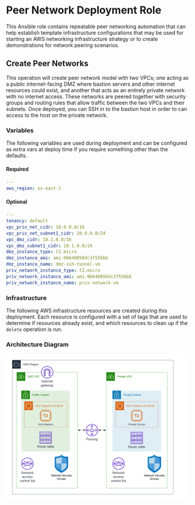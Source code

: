 # Peer Network Deployment Role

This Ansible role contains repeatable peer networking automation that can help establish template infrastructure configurations that may be used for starting an AWS networking infrastructure strategy or to create demonstrations for network peering scenarios.

## Create Peer Networks

This operation will create peer network model with two VPCs; one acting as a public internet-facing DMZ where bastion servers and other internet resources could exist, and another that acts as an entirely private network with no internet access.  These networks are peered together with security groups and routing rules that allow traffic between the two VPCs and their subnets.  Once deployed, you can SSH in to the bastion host in order to can access to the host on the private network.

### Variables

The following variables are used during deployment and can be configured as extra vars at deploy time if you require something other than the defaults.

#### Required

```yaml
---
aws_region: us-east-1
```

#### Optional

```yaml
---
tenancy: default
vpc_priv_net_cidr: 10.0.0.0/16
vpc_priv_net_subnet1_cidr: 10.0.0.0/24
vpc_dmz_cidr: 10.1.0.0/16
vpc_dmz_subnet1_cidr: 10.1.0.0/24
dmz_instance_type: t2.micro
dmz_instance_ami: ami-06640050dc3f556bb
dmz_instance_name: dmz-ssh-tunnel-vm
priv_network_instance_type: t2.micro
priv_network_instance_ami: ami-06640050dc3f556bb
priv_network_instance_name: priv-network-vm
```

### Infrastructure

The following AWS infrastructure resources are created during this deployment.  Each resource is configured with a set of tags that are used to determine if resources already exist, and which resources to clean up if the `delete` operation is run.

### Architecture Diagram

![Deployment Architecture Diagram](./files/peer_network_arch_diagram.png)